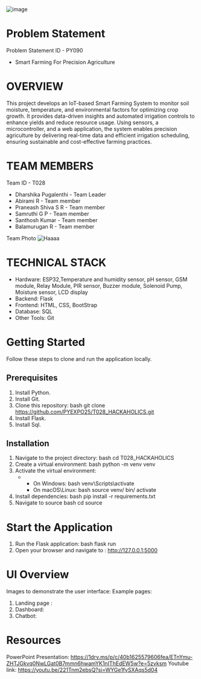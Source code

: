 ![image](https://github.com/user-attachments/assets/d6d3aa79-4cf6-4b42-8c0a-093b62fb9ea1)

# Problem Statement
Problem Statement ID - PY090 

* Smart Farming For Precision Agriculture

# OVERVIEW
This project develops an IoT-based Smart Farming System to monitor soil moisture, temperature, and environmental factors for optimizing crop growth. It provides data-driven insights and automated irrigation controls to enhance yields and reduce resource usage. Using sensors, a microcontroller, and a web application, the system enables precision agriculture by delivering real-time data and efficient irrigation scheduling, ensuring sustainable and cost-effective farming practices.

# TEAM MEMBERS
Team ID - T028

* Dharshika Pugalenthi - Team Leader 
* Abirami R - Team member 
* Praneash Shiva S R - Team member 
* Samruthi G P - Team member 
* Santhosh Kumar - Team member 
* Balamurugan R - Team member 

Team Photo
![Haaaa](https://github.com/user-attachments/assets/406c2116-8e4c-4460-8afd-543f3d072b0c)


# TECHNICAL STACK

* Hardware: ESP32,Temperature and humidity sensor, pH sensor, GSM module, Relay Module, PIR sensor, Buzzer module, Solenoid Pump, Moisture sensor, LCD display 
* Backend: Flask 
* Frontend: HTML, CSS, BootStrap 
* Database: SQL 
* Other Tools: Git 

# Getting Started
Follow these steps to clone and run the application locally.

## Prerequisites
1. Install Python.
2. Install Git.
3. Clone this repository: bash git clone https://github.com/PYEXPO25/T028_HACKAHOLICS.git
4. Install Flask.
5. Install Sql.

## Installation
1. Navigate to the project directory: bash cd T028_HACKAHOLICS
2. Create a virtual environment: bash python -m venv venv
3. Activate the virtual environment:
   - * On Windows: bash venv\Scripts\activate
     * On macOS\Linux: bash source venv/ bin/ activate
4. Install dependencies: bash pip install -r requirements.txt
5. Navigate to source bash cd source

# Start the Application
1. Run the Flask application: bash flask run
2. Open your browser and navigate to : http://127.0.0.1:5000

# UI Overview
Images to demonstrate the user interface:
Example pages: 
1. Landing page : 
2. Dashboard:
3. Chatbot: 

# Resources
PowerPoint Presentation: 
https://1drv.ms/p/c/40b1625579606fea/ETnYmu-ZHTJGkvq0NwLGat0B7mmn6hwamYK1nIThEdEW5w?e=5zvksm
Youtube link:
https://youtu.be/221Tnm2ebsQ?si=WYGe1fySXAqs5d04


